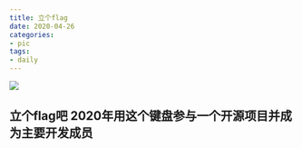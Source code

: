 ```yaml
---
title: 立个flag 
date: 2020-04-26
categories: 
- pic 
tags:
- daily
---
```


![](https://cdn.jsdelivr.net/gh/nber1994/fu0k@master/uPic/20200426223617594_1530993416.png)

## 立个flag吧 2020年用这个键盘参与一个开源项目并成为主要开发成员
